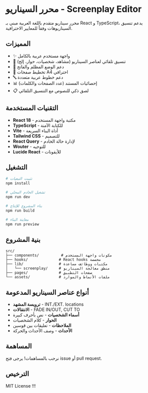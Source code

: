 # محرر السيناريو - Screenplay Editor

محرر سيناريو متقدم باللغة العربية مبني بـ React و TypeScript، يدعم تنسيق السيناريوهات وفقاً للمعايير الاحترافية.

## المميزات

- ✨ واجهة مستخدم عربية بالكامل
- 📝 تنسيق تلقائي لعناصر السيناريو (مشاهد، شخصيات، حوار، إلخ)
- 🌙 دعم الوضع المظلم والفاتح
- 📄 تخطيط صفحات A4 احترافي
- 🔤 دعم خطوط عربية متعددة
- 📊 إحصائيات المستند (عدد الصفحات والكلمات)
- 📋 لصق ذكي للنصوص مع التنسيق التلقائي

## التقنيات المستخدمة

- **React 18** - مكتبة واجهة المستخدم
- **TypeScript** - للكتابة الآمنة
- **Vite** - أداة البناء السريعة
- **Tailwind CSS** - للتصميم
- **React Query** - لإدارة حالة الخادم
- **Wouter** - للتوجيه
- **Lucide React** - للأيقونات

## التشغيل

```bash
# تثبيت التبعيات
npm install

# تشغيل الخادم المحلي
npm run dev

# بناء المشروع للإنتاج
npm run build

# معاينة البناء
npm run preview
```

## بنية المشروع

```
src/
├── components/          # مكونات واجهة المستخدم
├── hooks/              # React hooks مخصصة
├── lib/                # مكتبات ووظائف مساعدة
│   └── screenplay/     # منطق معالجة السيناريو
├── pages/              # صفحات التطبيق
└── assets/             # ملفات الأنماط والموارد
```

## أنواع عناصر السيناريو المدعومة

- **ترويسة المشهد** - INT./EXT. locations
- **الانتقالات** - FADE IN/OUT, CUT TO
- **أسماء الشخصيات** - نص بأحرف كبيرة
- **الحوار** - كلام الشخصيات
- **الملاحظات** - تعليقات بين قوسين
- **الأحداث** - وصف الأحداث والحركة

## المساهمة

نرحب بالمساهمات! يرجى فتح issue أو pull request.

## الترخيص

MIT License
!!!